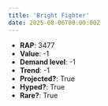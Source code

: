 ```yaml
---
title: 'Bright Fighter'
date: 2025-08-06T00:00:00Z
---
```

- **RAP**: 3477
- **Value**: -1
- **Demand level**: -1
- **Trend**: -1
- **Projected?**: True
- **Hyped?**: True
- **Rare?**: True
